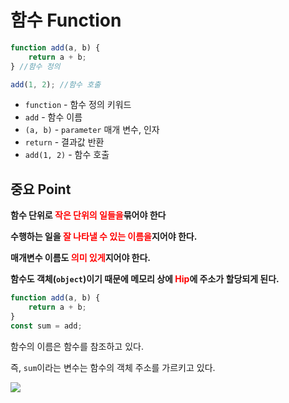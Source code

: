 # 함수 Function

```javascript
function add(a, b) {
    return a + b;
} //함수 정의

add(1, 2); //함수 호출
```

-   `function` - 함수 정의 키워드
-   `add` - 함수 이름
-   `(a, b)` - `parameter` 매개 변수, 인자
-   `return` - 결과값 반환
-   `add(1, 2)` - 함수 호출

## 중요 Point

**함수 단위로 <span style="color: red">작은 단위의 일들을</span>묶어야 한다**

**수행하는 일을 <span style="color: red">잘 나타낼 수 있는 이름을</span>지어야 한다.**

**매개변수 이름도 <span style="color: red">의미 있게</span>지어야 한다.**

**함수도 객체(`object`)이기 때문에 메모리 상에 <span style="color: red">Hip</span>에 주소가 할당되게 된다.**

```javascript
function add(a, b) {
    return a + b;
}
const sum = add;
```

함수의 이름은 함수를 참조하고 있다.

즉, `sum`이라는 변수는 함수의 객체 주소를 가르키고 있다.

![](https://i.imgur.com/tgVmZTq.png)

